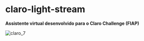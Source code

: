 # claro-light-stream

**Assistente virtual desenvolvido para o Claro Challenge (FIAP)**

![claro_7](https://user-images.githubusercontent.com/48134231/143959230-e80421c4-0d94-4ea1-bdc1-4a8a12705935.gif)
